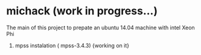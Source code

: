 # michack (work in progress...)

The main of this project to prepate an ubuntu 14.04 machine with intel Xeon Phi

1. mpss instalation ( mpss-3.4.3) {working on it}
